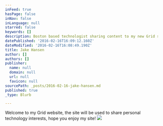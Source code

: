 ```yaml
---
inFeed: true
hasPage: false
inNav: false
inLanguage: null
starred: false
keywords: []
description: Boston based technologist sharing content to my new Grid site
datePublished: '2016-02-16T16:09:12.160Z'
dateModified: '2016-02-16T16:08:49.190Z'
title: Jake Hansen
author: []
authors: []
publisher:
  name: null
  domain: null
  url: null
  favicon: null
sourcePath: _posts/2016-02-16-jake-hansen.md
published: true
_type: Blurb

---
```

Welcome to my Grid website, the site will be used to share personal technology interests, hope you enjoy my site! ![](https://the-grid-user-content.s3-us-west-2.amazonaws.com/dbbcabfc-e3a2-4353-a03e-766aee3e2db6.jpg)